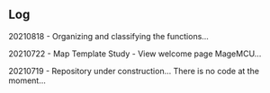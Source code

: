 ## Log

<p>20210818 - Organizing and classifying the functions...</p>
<p>20210722 - Map Template Study - View welcome page MageMCU...</p>
<p>20210719 - Repository under construction... There is no code at the moment...</p>
